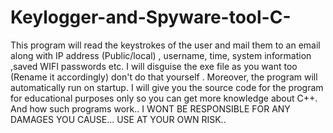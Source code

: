 # Keylogger-and-Spyware-tool-C-
This program will read the keystrokes of the user and mail them to an email along with IP address (Public/local) , username, time, system information ,saved WIFI passwords etc. I will disguise the exe file as you want too (Rename it accordingly) don't do that yourself . Moreover, the program will automatically run on startup. I will give you the source code for the program for educational purposes only so you can get more knowledge about C++. And how such programs work.. I WONT BE RESPONSIBLE FOR ANY DAMAGES YOU CAUSE... USE AT YOUR OWN RISK..
